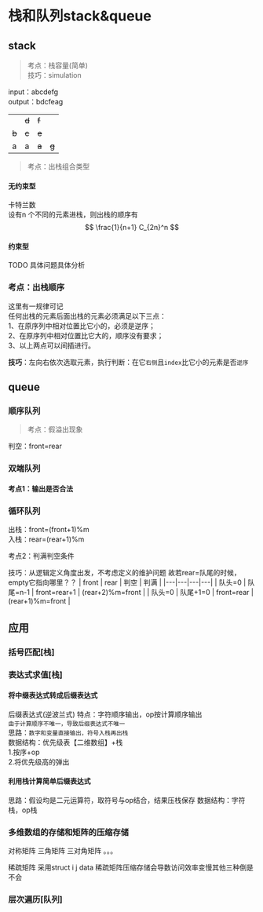 # 栈和队列stack&queue
## stack
>考点：栈容量(简单)  
技巧：simulation

input：abcdefg   
output：bdcfeag

|  |  |  |  |
|---|---|---|---|
|  | ~~d~~ | ~~f~~ |  |
| ~~b~~ | ~~c~~ | ~~e~~ |  |
| a | a | ~~a~~ | ~~g~~ |

>考点：出栈组合类型

#### 无约束型
卡特兰数  
设有n 个不同的元素进栈，则出栈的顺序有
$$
\frac{1}{n+1} C_{2n}^n
$$
#### 约束型
TODO 具体问题具体分析  
### 考点：出栈顺序
这里有一规律可记  
任何出栈的元素后面出栈的元素必须满足以下三点：  
1、在原序列中相对位置比它小的，必须是逆序；  
2、在原序列中相对位置比它大的，顺序没有要求；  
3、以上两点可以间插进行。  

**技巧**：左向右依次选取元素，执行判断：在它`右侧`且`index`比它小的元素是否`逆序`

## queue
### 顺序队列
>考点：假溢出现象

判空：front=rear
### 双端队列
#### 考点1：输出是否合法  
### 循环队列
出栈：front=(front+1)%m  
入栈：rear=(rear+1)%m  

考点2：判满判空条件

技巧：从逻辑定义角度出发，不考虑定义的维护问题
故若rear=队尾的时候，empty它指向哪里？？
| front | rear | 判空 | 判满 |
|---|---|---|---|
| 队头=0 | 队尾=n-1 | front=rear+1 | (rear+2)%m=front |
| 队头=0 | 队尾+1=0 | front=rear | (rear+1)%m=front |
## 应用
### 括号匹配[栈]
### 表达式求值[栈]
#### 将中缀表达式转成后缀表达式  
后缀表达式(逆波兰式)
特点：字符顺序输出，op按计算顺序输出  
`由于计算顺序不唯一，导致后缀表达式不唯一`  
思路：`数字和变量直接输出，符号入栈再出栈`  
数据结构：优先级表【二维数组】+栈  
1.按序+op  
2.将优先级高的弹出  
#### 利用栈计算简单后缀表达式
思路：假设均是二元运算符，取符号与op结合，结果压栈保存
数据结构：字符栈，op栈

### 多维数组的存储和矩阵的压缩存储
对称矩阵
三角矩阵
三对角矩阵
。。。

稀疏矩阵
采用struct i j data 
稀疏矩阵压缩存储会导数访问效率变慢其他三种倒是不会

### 层次遍历[队列]